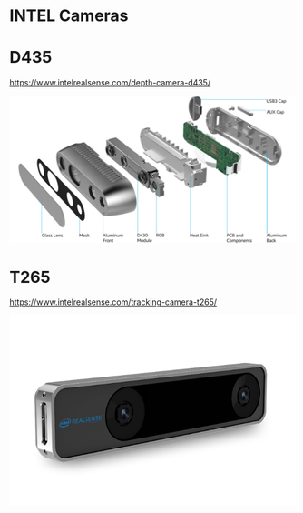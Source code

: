 # INTEL Cameras

# D435
https://www.intelrealsense.com/depth-camera-d435/

![Alt text](../images/cameras/depth-camera-d435_details.jpg?raw=true)

# T265
https://www.intelrealsense.com/tracking-camera-t265/

![Alt text](../images/cameras/T265.png?raw=true)
